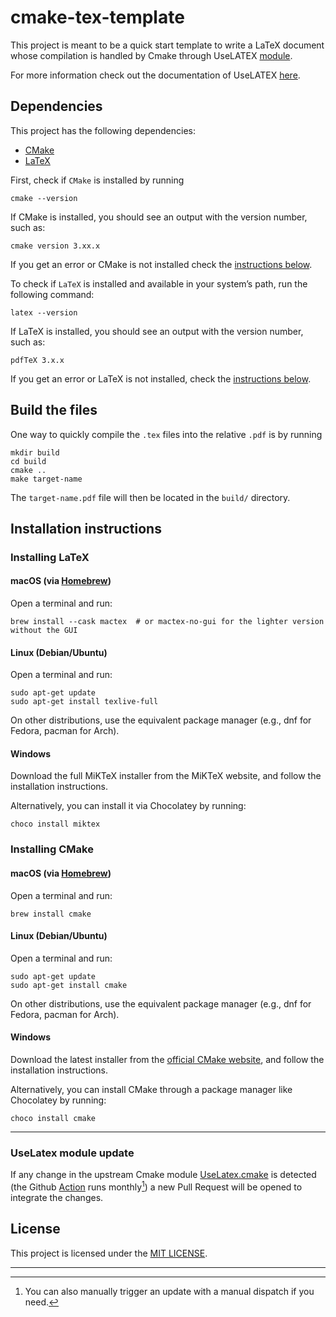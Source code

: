 # cmake-tex-template

This project is meant to be a quick start template to write a LaTeX document whose compilation is handled by Cmake through UseLATEX [module](https://gitlab.kitware.com/kmorel/UseLATEX/).

For more information check out the documentation of UseLATEX [here](https://gitlab.kitware.com/kmorel/UseLATEX/).

## Dependencies

This project has the following dependencies:
- [CMake](https://cmake.org)
- [LaTeX](https://www.latex-project.org) 

First, check if `CMake` is installed by running
```shell
cmake --version
```
If CMake is installed, you should see an output with the version number, such as:
```shell
cmake version 3.xx.x
```
If you get an error or CMake is not installed check the [instructions below](#installing-cmake).

To check if `LaTeX` is installed and available in your system’s path, run the following command:
```shell
latex --version
```
If LaTeX is installed, you should see an output with the version number, such as:
```shell
pdfTeX 3.x.x
```
If you get an error or LaTeX is not installed, check the [instructions below](#installing-latex).

## Build the files
One way to quickly compile the `.tex` files into the relative `.pdf` is by running
```shell
mkdir build
cd build
cmake ..
make target-name 
```
The `target-name.pdf` file will then be located in the `build/` directory.

## Installation instructions 

### Installing LaTeX

#### macOS (via [Homebrew](https://brew.sh))
 Open a terminal and run:
```shell
brew install --cask mactex  # or mactex-no-gui for the lighter version without the GUI
```

#### Linux (Debian/Ubuntu)
Open a terminal and run:
```shell
sudo apt-get update
sudo apt-get install texlive-full
```
On other distributions, use the equivalent package manager (e.g., dnf for Fedora, pacman for Arch).

#### Windows
Download the full MiKTeX installer from the MiKTeX website, and follow the installation instructions.

Alternatively, you can install it via Chocolatey by running:
```shell
choco install miktex
```

### Installing CMake 
#### macOS (via [Homebrew](https://brew.sh))
Open a terminal and run:
```shell
brew install cmake
```

#### Linux (Debian/Ubuntu)
Open a terminal and run:
```shell
sudo apt-get update
sudo apt-get install cmake
```
On other distributions, use the equivalent package manager (e.g., dnf for Fedora, pacman for Arch).

#### Windows
Download the latest installer from the [official CMake website](https://cmake.org/download/), and follow the installation instructions.

Alternatively, you can install CMake through a package manager like Chocolatey by running:
```shell
choco install cmake
```
---

### UseLatex module update

If any change in the upstream Cmake module [UseLatex.cmake](UseLATEX.cmake) is detected (the Github [Action](.github/workflows/update-cmake-module.yml)
runs monthly[^1]) a new Pull Request will be opened to integrate the changes.

## License

This project is licensed under the [MIT LICENSE](LICENSE).

---
[^1]: You can also manually trigger an update with a manual dispatch if you need. 
